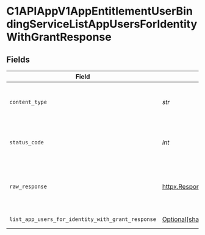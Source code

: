 # C1APIAppV1AppEntitlementUserBindingServiceListAppUsersForIdentityWithGrantResponse


## Fields

| Field                                                                                                                        | Type                                                                                                                         | Required                                                                                                                     | Description                                                                                                                  |
| ---------------------------------------------------------------------------------------------------------------------------- | ---------------------------------------------------------------------------------------------------------------------------- | ---------------------------------------------------------------------------------------------------------------------------- | ---------------------------------------------------------------------------------------------------------------------------- |
| `content_type`                                                                                                               | *str*                                                                                                                        | :heavy_check_mark:                                                                                                           | HTTP response content type for this operation                                                                                |
| `status_code`                                                                                                                | *int*                                                                                                                        | :heavy_check_mark:                                                                                                           | HTTP response status code for this operation                                                                                 |
| `raw_response`                                                                                                               | [httpx.Response](https://www.python-httpx.org/api/#response)                                                                 | :heavy_check_mark:                                                                                                           | Raw HTTP response; suitable for custom response parsing                                                                      |
| `list_app_users_for_identity_with_grant_response`                                                                            | [Optional[shared.ListAppUsersForIdentityWithGrantResponse]](../../models/shared/listappusersforidentitywithgrantresponse.md) | :heavy_minus_sign:                                                                                                           | Successful response                                                                                                          |